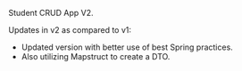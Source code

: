 Student CRUD App V2.

Updates in v2 as compared to v1:
* Updated version with better use of best Spring practices.
* Also utilizing Mapstruct to create a DTO.
